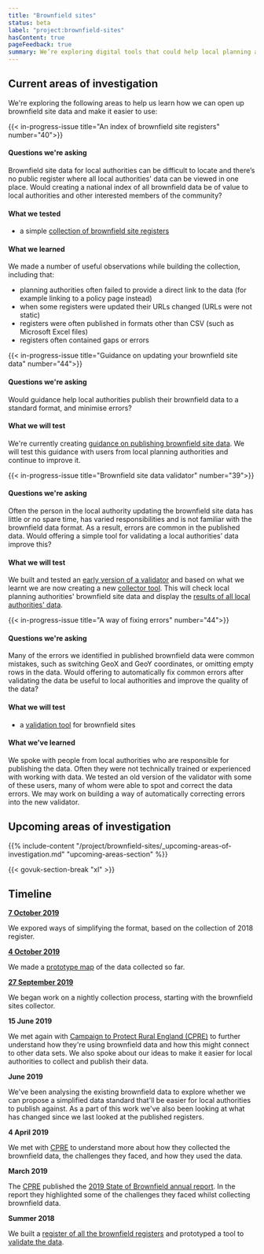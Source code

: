 ```yaml
---
title: "Brownfield sites"
status: beta
label: "project:brownfield-sites"
hasContent: true
pageFeedback: true
summary: We’re exploring digital tools that could help local planning authorities collect and maintain brownfield site data.
---
```

## Current areas of investigation

We're exploring the following areas to help us learn how we can open up brownfield site data and make it easier to use:

{{< in-progress-issue title="An index of brownfield site registers" number="40">}}

#### Questions we're asking

Brownfield site data for local authorities can be difficult to locate and there’s no public register where all local authorities' data can be viewed in one place. Would creating a national index of all brownfield data be of value to local authorities and other interested members of the community?

#### What we tested
* a simple [collection of brownfield site registers](https://github.com/digital-land/brownfield-sites-collection)

#### What we learned

We made a number of useful observations while building the collection, including that:

* planning authorities often failed to provide a direct link to the data (for example linking to a policy page instead)
* when some registers were updated their URLs changed (URLs were not static)
* registers were often published in formats other than CSV (such as Microsoft Excel files)
* registers often contained gaps or errors

{{< in-progress-issue title="Guidance on updating your brownfield site data" number="44">}}

#### Questions we're asking

Would guidance help local authorities publish their brownfield data to a standard format, and minimise errors?

#### What we will test

We're currently creating [guidance on publishing brownfield site data](https://digital-land.github.io/guidance/brownfield-sites/). We will test this guidance with users from local planning authorities and continue to improve it.

{{< in-progress-issue title="Brownfield site data validator" number="39">}}

#### Questions we're asking

Often the person in the local authority updating the brownfield site data has little or no spare time, has varied responsibilities and is not familiar with the brownfield data format. As a result, errors are common in the published data. Would offering a simple tool for validating a local authorities’ data improve this?

#### What we will test

We built and tested an [early version of a validator](https://digital-land.github.io/brownfield-sites/results/) and based on what we learnt we are now creating a new [collector tool](https://brownfield-sites-status.herokuapp.com/).  This will check local planning authorities' brownfield site data and display the [results of all local authorities' data](https://brownfield-sites-status.herokuapp.com/breakdown). 

{{< in-progress-issue title="A way of fixing errors" number="44">}}

#### Questions we're asking

Many of the errors we identified in published brownfield data were common mistakes, such as switching GeoX and GeoY coordinates, or omitting empty rows in the data. Would offering to automatically fix common errors after validating the data be useful to local authorities and improve the quality of the data?

#### What we will test
* a [validation tool](https://brownfield-sites-status.herokuapp.com/) for brownfield sites

#### What we've learned

We spoke with people from local authorities who are responsible for publishing the data. Often they were not technically trained or experienced with working with data. We tested an old version of the validator with some of these users, many of whom were able to spot and correct the data errors. We may work on building a way of automatically correcting errors into the new validator.

## Upcoming areas of investigation

{{% include-content "/project/brownfield-sites/_upcoming-areas-of-investigation.md" "upcoming-areas-section" %}}

{{< govuk-section-break "xl" >}}

## Timeline

**[7 October 2019](https://digital-land.github.io/weeknote/2019-10-07/#brownfield-sites-https-digital-land-github-io-project-brownfield-sites)**

We expored ways of simplifying the format, based on the collection of 2018 register.

**[4 October 2019](https://digital-land.github.io/weeknote/2019-10-04/#brownfield-sites-https-digital-land-github-io-project-brownfield-sites)**

We made a [prototype map](https://digital-land.github.io/brownfield-sites-map/) of the data collected so far.

**[27 September 2019](https://digital-land.github.io/weeknote/2019-09-27/#brownfield-sites-https-digital-land-github-io-project-brownfield-sites)**

We began work on a nightly collection process, starting with the brownfield sites collector.

**15 June 2019**

We met again with [Campaign to Protect Rural England (CPRE)](https://cpre.org.uk/) to further understand how they're using brownfield data and how this might connect to other data sets. We also spoke about our ideas to make it easier for local authorities to collect and publish their data.

**June 2019**

We've been analysing the existing brownfield data to explore whether we can propose a simplified data standard that'll be easier for local authorities to publish against. As a part of this work we've also been looking at what has changed since we last looked at the published registers.

**4 April 2019**

We met with [CPRE](https://cpre.org.uk/) to understand more about how they collected the brownfield data, the challenges they faced, and how they used the data.

**March 2019**

The [CPRE](https://cpre.org.uk/) published the [2019 State of Brownfield annual report](https://www.cpre.org.uk/resources/housing-and-planning/planning/item/5086-state-of-brownfield-2019). In the report they highlighted some of the challenges they faced whilst collecting brownfield data.

**Summer 2018**

We built a [register of all the brownfield registers](https://github.com/communitiesuk/digital-land-collector/blob/master/etc/brownfield-site-publication.tsv) and prototyped a tool to [validate the data](https://brownfield-sites-validator.herokuapp.com).

